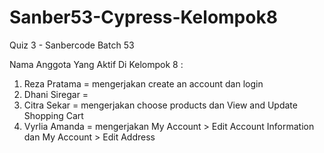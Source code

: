 # Sanber53-Cypress-Kelompok8

Quiz 3 - Sanbercode Batch 53

Nama Anggota Yang Aktif Di Kelompok 8 :

1. Reza Pratama = mengerjakan create an account dan login
2. Dhani Siregar =
3. Citra Sekar = mengerjakan choose products dan View and Update Shopping Cart
4. Vyrlia Amanda = mengerjakan My Account > Edit Account Information dan My Account > Edit Address
